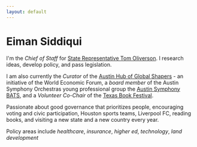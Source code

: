 ```yaml
---
layout: default
---
```


# Eiman Siddiqui

I'm the _Chief of Staff_ for [State Representative Tom Oliverson](http://www.house.state.tx.us/members/member-page/?district=130). I research ideas, develop policy, and pass legislation.   

I am also currently the _Curator_ of the [Austin Hub of Global Shapers](http://www.austinshapers.com/) - an initiative of the World Economic Forum, a _board member_ of the Austin Symphony Orchestras young professional group the [Austin Symphony BATS](http://www.austinsymphony.org/about/organizations/symphony-bats/), and a _Volunteer Co-Chair_ of the [Texas Book Festival](https://www.texasbookfestival.org/). 

Passionate about good governance that prioritizes people, encouraging voting and civic participation, Houston sports teams, Liverpool FC, reading books, and visiting a new state and a new country every year.

Policy areas include _healthcare_, _insurance_, _higher ed_, _technology_, _land development_ 
